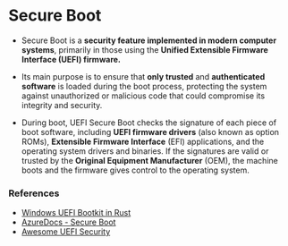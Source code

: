 # Secure Boot

 - Secure Boot is a **security feature implemented in modern computer systems**, primarily in those using the **Unified Extensible Firmware Interface (UEFI) firmware.**
- Its main purpose is to ensure that **only trusted** and **authenticated software** is loaded during the boot process, protecting the system against unauthorized or malicious code that could compromise its integrity and security.

 - During boot, UEFI Secure Boot checks the signature of each piece of boot software, including **UEFI firmware drivers** (also known as option ROMs), **Extensible Firmware Interface** (EFI) applications, and the operating system drivers and binaries. If the signatures are valid or trusted by the **Original Equipment Manufacturer** (OEM), the machine boots and the firmware gives control to the operating system.


### References

* [Windows UEFI Bootkit in Rust](https://github.com/memN0ps/bootkit-rs)
* [AzureDocs - Secure Boot](https://github.com/MicrosoftDocs/azure-docs/blob/main/articles/security/fundamentals/secure-boot.md)
* [Awesome UEFI Security](https://github.com/river-li/awesome-uefi-security#documentations-book)
